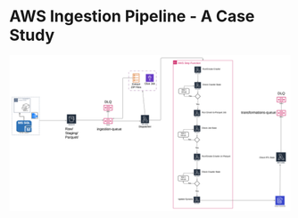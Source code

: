 # AWS Ingestion Pipeline - A Case Study

![Arch diagram](https://github.com/Moshe-Malka/AWS_Ingestion_Pipeline/blob/master/ZIP%20Ingestion%20Layer%20V4.png)

